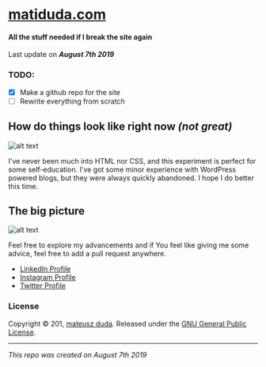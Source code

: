 # [matiduda.com](https://matiduda.com)
#### All the stuff needed if I break the site again

Last update on **_August 7th 2019_**

### TODO:

- [x] Make a github repo for the site
- [ ] Rewrite everything from scratch

## How do things look like right now _(not great)_
![alt text](https://i.imgur.com/37Jin4X.jpg)

I've never been much into HTML nor CSS, and this experiment is perfect for some self-education. I've got some minor experience with WordPress powered blogs, but they were always quickly abandoned.
I hope I do better this time.

## The big picture
![alt text](https://i.imgur.com/vhhrlFW.jpg)

Feel free to explore my advancements and if You feel like giving me some advice, feel free to add a pull request anywhere.

* [LinkedIn Profile](https://linkedin.com/in/matiduda)
* [Instagram Profile](https://instagram.com/tanczmy)
* [Twitter Profile](https://twitter.com/tnczm)

### License

Copyright © 201, [mateusz duda](https://github.com/matiduda).
Released under the [GNU General Public License](LICENSE.md).

***

_This repo was created on August 7th 2019_
